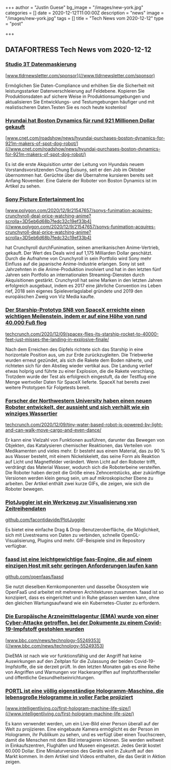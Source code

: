 +++
author = "Justin Guese"
bg_image = "/images/new-york.jpg"
categories = []
date = 2020-12-12T11:00:00Z
description = "news"
image = "/images/new-york.jpg"
tags = []
title = "Tech News vom 2020-12-12"
type = "post"

+++

        
## DATAFORTRESS Tech News vom 2020-12-12



### [Studio 3T Datenmaskierung](//www.tldrnewsletter.com/sponsor)


[www.tldrnewsletter.com/sponsor](//www.tldrnewsletter.com/sponsor)


Ermöglichen Sie Daten-Compliance und erhöhen Sie die Sicherheit mit leistungsstarker Datenverschleierung auf Feldebene. Kopieren Sie Produktionsdaten auf sichere Weise in Produktionsumgebungen und aktualisieren Sie Entwicklungs- und Testumgebungen häufiger und mit realistischeren Daten.Testen Sie es noch heute kostenlos!


### [Hyundai hat Boston Dynamics für rund 921 Millionen Dollar gekauft](//www.cnet.com/roadshow/news/hyundai-purchases-boston-dynamics-for-921m-makers-of-spot-dog-robot/)


[www.cnet.com/roadshow/news/hyundai-purchases-boston-dynamics-for-921m-makers-of-spot-dog-robot/](//www.cnet.com/roadshow/news/hyundai-purchases-boston-dynamics-for-921m-makers-of-spot-dog-robot/)


Es ist die erste Akquisition unter der Leitung von Hyundais neuem Vorstandsvorsitzenden Chung Euisuns, seit er den Job im Oktober übernommen hat. Gerüchte über die Übernahme kursieren bereits seit Anfang November. Eine Galerie der Roboter von Boston Dynamics ist im Artikel zu sehen.


### [Sony Picture Entertainment Inc](//www.polygon.com/2020/12/9/21547657/sonys-funimation-acquires-crunchyroll-deal-price-watching-anime?scrolla=3D5eb6d68b7fedc32c19ef33b4)


[www.polygon.com/2020/12/9/21547657/sonys-funimation-acquires-crunchyroll-deal-price-watching-anime?scrolla=3D5eb6d68b7fedc32c19ef33b4](//www.polygon.com/2020/12/9/21547657/sonys-funimation-acquires-crunchyroll-deal-price-watching-anime?scrolla=3D5eb6d68b7fedc32c19ef33b4)


hat Crunchyroll durchFunimation, seinen amerikanischen Anime-Vertrieb, gekauft. Der Wert des Deals wird auf 1,175 Milliarden Dollar geschätzt. Durch die Aufnahme von Crunchyroll in sein Portfolio wird Sony mehr Einfluss auf die japanische Anime-Industrie erlangen. Sony ist seit Jahrzehnten in die Anime-Produktion involviert und hat in den letzten fünf Jahren sein Portfolio an internationalen Streaming-Diensten durch Akquisitionen gestärkt. Crunchyroll hat seine Marken in den letzten Jahren erfolgreich ausgebaut, indem es 2017 eine jährliche Convention ins Leben rief, 2018 sein eigenes Spieleverlagslabel gründete und 2019 den europäischen Zweig von Viz Media kaufte.


### [Der Starship-Prototyp SN8 von SpaceX erreichte einen wichtigen Meilenstein, indem er auf eine Höhe von rund 40.000 Fuß flog](//techcrunch.com/2020/12/09/spacex-flies-its-starship-rocket-to-40000-feet-just-misses-the-landing-in-explosive-finale/)


[techcrunch.com/2020/12/09/spacex-flies-its-starship-rocket-to-40000-feet-just-misses-the-landing-in-explosive-finale/](//techcrunch.com/2020/12/09/spacex-flies-its-starship-rocket-to-40000-feet-just-misses-the-landing-in-explosive-finale/)


Nach dem Erreichen des Gipfels richtete sich das Starship in eine horizontale Position aus, um zur Erde zurückzugleiten. Die Triebwerke wurden erneut gezündet, als sich die Rakete dem Boden näherte, und richteten sich für den Abstieg wieder vertikal aus. Die Landung verlief etwas holprig und führte zu einer Explosion, die die Rakete verschlang. Trotzdem wurde der Test als erfolgreich eingestuft, da der Testflug eine Menge wertvoller Daten für SpaceX lieferte. SpaceX hat bereits zwei weitere Prototypen für Folgetests bereit.


### [Forscher der Northwestern University haben einen neuen Roboter entwickelt, der aussieht und sich verhält wie ein winziges Wassertier](//techcrunch.com/2020/12/09/tiny-water-based-robot-is-powered-by-light-and-can-walk-move-cargo-and-even-dance/)


[techcrunch.com/2020/12/09/tiny-water-based-robot-is-powered-by-light-and-can-walk-move-cargo-and-even-dance/](//techcrunch.com/2020/12/09/tiny-water-based-robot-is-powered-by-light-and-can-walk-move-cargo-and-even-dance/)


Er kann eine Vielzahl von Funktionen ausführen, darunter das Bewegen von Objekten, das Katalysieren chemischer Reaktionen, das Verteilen von Medikamenten und vieles mehr. Er besteht aus einem Material, das zu 90 % aus Wasser besteht, mit einem Nickelskelett, das seine Form als Reaktion auf Licht und Magnetfelder verändert. Wenn Licht auf den Roboter trifft, verdrängt das Material Wasser, wodurch sich die Roboterbeine versteifen. Die Roboter haben derzeit die Größe eines Zehncentstücks, aber zukünftige Versionen werden klein genug sein, um auf mikroskopischer Ebene zu arbeiten. Der Artikel enthält zwei kurze GIFs, die zeigen, wie sich die Roboter bewegen.


### [PlotJuggler ist ein Werkzeug zur Visualisierung von Zeitreihendaten](//github.com/facontidavide/PlotJuggler)


[github.com/facontidavide/PlotJuggler](//github.com/facontidavide/PlotJuggler)


Es bietet eine einfache Drag & Drop-Benutzeroberfläche, die Möglichkeit, sich mit Livestreams von Daten zu verbinden, schnelle OpenGL-Visualisierung, Plugins und mehr. GIF-Beispiele sind im Repository verfügbar.


### [faasd ist eine leichtgewichtige faas-Engine, die auf einem einzigen Host mit sehr geringen Anforderungen laufen kann](//github.com/openfaas/faasd)


[github.com/openfaas/faasd](//github.com/openfaas/faasd)


Sie nutzt dieselben Kernkomponenten und dasselbe Ökosystem wie OpenFaaS und arbeitet mit mehreren Architekturen zusammen. faasd ist so konzipiert, dass es eingerichtet und in Ruhe gelassen werden kann, ohne den gleichen Wartungsaufwand wie ein Kubernetes-Cluster zu erfordern.


### [Die Europäische Arzneimittelagentur (EMA) wurde von einer Cyber-Attacke getroffen, bei der Dokumente zu einem Covid-19-Impfstoff gestohlen wurden](//www.bbc.com/news/technology-55249353)


[www.bbc.com/news/technology-55249353](//www.bbc.com/news/technology-55249353)


DieEMA ist nach wie vor funktionsfähig und der Angriff hat keine Auswirkungen auf den Zeitplan für die Zulassung der beiden Covid-19-Impfstoffe, die sie derzeit prüft. In den letzten Monaten gab es eine Reihe von Angriffen und Warnungen vor Hackerangriffen auf Impfstoffhersteller und öffentliche Gesundheitseinrichtungen.


### [PORTL ist eine völlig eigenständige Hologramm-Maschine, die lebensgroße Hologramme in voller Farbe projiziert](//www.intelligentliving.co/first-hologram-machine-life-size/)


[www.intelligentliving.co/first-hologram-machine-life-size/](//www.intelligentliving.co/first-hologram-machine-life-size/)


Es kann verwendet werden, um ein Live-Bild einer Person überall auf der Welt zu projizieren. Eine eingebaute Kamera ermöglicht es der Person im Hologramm, ihr Publikum zu sehen, und es verfügt über einen Touchscreen, damit die Menschen mit dem Bild interagieren können. Sie werden weltweit in Einkaufszentren, Flughäfen und Museen eingesetzt. Jedes Gerät kostet 60.000 Dollar. Eine Miniaturversion des Geräts wird in Zukunft auf den Markt kommen. In dem Artikel sind Videos enthalten, die das Gerät in Aktion zeigen.